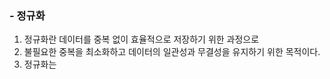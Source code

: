 ### - 정규화
1. 정규화란 데이터를 중복 없이 효율적으로 저장하기 위한 과정으로
2. 불필요한 중복을 최소화하고 데이터의 일관성과 무결성을 유지하기 위한 목적이다.
3. 정규화는 